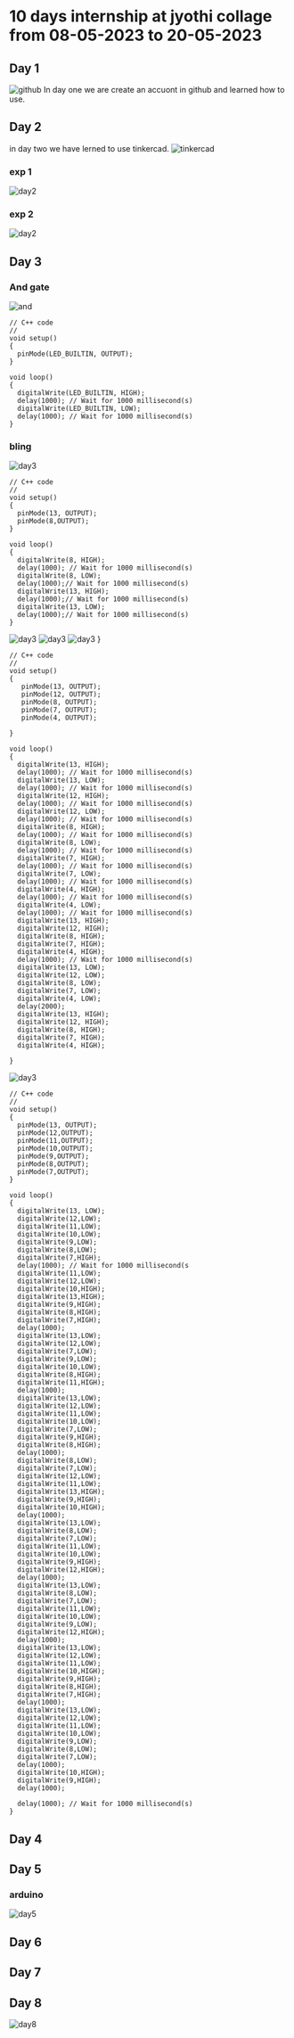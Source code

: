 # 10 days internship at jyothi collage from 08-05-2023 to 20-05-2023
## Day 1
![github](https://github.com/jineeshms/jineesh)
In day one we are create an accuont in github and learned how  to use.
## Day 2
in day two we have lerned  to use tinkercad.
![tinkercad](https://www.tinkercad.com/dashboard)
### exp 1
![day2](https://github.com/jineeshms/jineesh/blob/main/day2.png)
### exp 2
![day2](https://github.com/jineeshms/jineesh/blob/main/led.png)
## Day 3
### And gate
![and](https://github.com/jineeshms/jineesh/blob/main/and.png)
```
// C++ code
//
void setup()
{
  pinMode(LED_BUILTIN, OUTPUT);
}

void loop()
{
  digitalWrite(LED_BUILTIN, HIGH);
  delay(1000); // Wait for 1000 millisecond(s)
  digitalWrite(LED_BUILTIN, LOW);
  delay(1000); // Wait for 1000 millisecond(s)
}
```
### bling
![day3](https://github.com/jineeshms/jineesh/blob/main/bling.png)
```
// C++ code
//
void setup()
{
  pinMode(13, OUTPUT);
  pinMode(8,OUTPUT);
}

void loop()
{
  digitalWrite(8, HIGH);
  delay(1000); // Wait for 1000 millisecond(s)
  digitalWrite(8, LOW);
  delay(1000);// Wait for 1000 millisecond(s)
  digitalWrite(13, HIGH);
  delay(1000);// Wait for 1000 millisecond(s)
  digitalWrite(13, LOW);
  delay(1000);// Wait for 1000 millisecond(s)
}
```
![day3](https://github.com/jineeshms/jineesh/blob/main/and2.png)
![day3](https://github.com/jineeshms/jineesh/blob/main/and3.png)
![day3](https://github.com/jineeshms/jineesh/blob/main/day3.png)
}
```
// C++ code
//
void setup()
{
   pinMode(13, OUTPUT);
   pinMode(12, OUTPUT);
   pinMode(8, OUTPUT);
   pinMode(7, OUTPUT);
   pinMode(4, OUTPUT);

}

void loop()
{
  digitalWrite(13, HIGH);
  delay(1000); // Wait for 1000 millisecond(s)
  digitalWrite(13, LOW);
  delay(1000); // Wait for 1000 millisecond(s)
  digitalWrite(12, HIGH);
  delay(1000); // Wait for 1000 millisecond(s)
  digitalWrite(12, LOW);
  delay(1000); // Wait for 1000 millisecond(s)
  digitalWrite(8, HIGH);
  delay(1000); // Wait for 1000 millisecond(s)
  digitalWrite(8, LOW);
  delay(1000); // Wait for 1000 millisecond(s)
  digitalWrite(7, HIGH);
  delay(1000); // Wait for 1000 millisecond(s)
  digitalWrite(7, LOW);
  delay(1000); // Wait for 1000 millisecond(s)
  digitalWrite(4, HIGH);
  delay(1000); // Wait for 1000 millisecond(s)
  digitalWrite(4, LOW);
  delay(1000); // Wait for 1000 millisecond(s)
  digitalWrite(13, HIGH);
  digitalWrite(12, HIGH);
  digitalWrite(8, HIGH);
  digitalWrite(7, HIGH);
  digitalWrite(4, HIGH);
  delay(1000); // Wait for 1000 millisecond(s)
  digitalWrite(13, LOW);
  digitalWrite(12, LOW);
  digitalWrite(8, LOW);
  digitalWrite(7, LOW);
  digitalWrite(4, LOW);
  delay(2000);
  digitalWrite(13, HIGH);
  digitalWrite(12, HIGH);
  digitalWrite(8, HIGH);
  digitalWrite(7, HIGH);
  digitalWrite(4, HIGH);
  
}
```
![day3](https://github.com/jineeshms/jineesh/blob/main/7seg.png)
```
// C++ code
//
void setup()
{
  pinMode(13, OUTPUT);
  pinMode(12,OUTPUT);
  pinMode(11,OUTPUT);
  pinMode(10,OUTPUT);
  pinMode(9,OUTPUT);
  pinMode(8,OUTPUT);
  pinMode(7,OUTPUT);
}

void loop()
{
  digitalWrite(13, LOW);
  digitalWrite(12,LOW);
  digitalWrite(11,LOW);
  digitalWrite(10,LOW);
  digitalWrite(9,LOW);
  digitalWrite(8,LOW);
  digitalWrite(7,HIGH);
  delay(1000); // Wait for 1000 millisecond(s
  digitalWrite(11,LOW);
  digitalWrite(12,LOW);
  digitalWrite(10,HIGH);
  digitalWrite(13,HIGH);
  digitalWrite(9,HIGH);
  digitalWrite(8,HIGH);
  digitalWrite(7,HIGH);
  delay(1000);
  digitalWrite(13,LOW);
  digitalWrite(12,LOW);
  digitalWrite(7,LOW);
  digitalWrite(9,LOW);
  digitalWrite(10,LOW);
  digitalWrite(8,HIGH);
  digitalWrite(11,HIGH);
  delay(1000);
  digitalWrite(13,LOW);
  digitalWrite(12,LOW);
  digitalWrite(11,LOW);
  digitalWrite(10,LOW);
  digitalWrite(7,LOW);
  digitalWrite(9,HIGH);
  digitalWrite(8,HIGH);
  delay(1000);
  digitalWrite(8,LOW);
  digitalWrite(7,LOW);
  digitalWrite(12,LOW);
  digitalWrite(11,LOW);
  digitalWrite(13,HIGH);
  digitalWrite(9,HIGH);
  digitalWrite(10,HIGH);
  delay(1000);
  digitalWrite(13,LOW);
  digitalWrite(8,LOW);
  digitalWrite(7,LOW);
  digitalWrite(11,LOW);
  digitalWrite(10,LOW);
  digitalWrite(9,HIGH);
  digitalWrite(12,HIGH);
  delay(1000);
  digitalWrite(13,LOW);
  digitalWrite(8,LOW);
  digitalWrite(7,LOW);
  digitalWrite(11,LOW);
  digitalWrite(10,LOW);
  digitalWrite(9,LOW);
  digitalWrite(12,HIGH);
  delay(1000);
  digitalWrite(13,LOW);
  digitalWrite(12,LOW);
  digitalWrite(11,LOW);
  digitalWrite(10,HIGH);
  digitalWrite(9,HIGH);
  digitalWrite(8,HIGH);
  digitalWrite(7,HIGH);
  delay(1000);
  digitalWrite(13,LOW);
  digitalWrite(12,LOW);
  digitalWrite(11,LOW);
  digitalWrite(10,LOW);
  digitalWrite(9,LOW);
  digitalWrite(8,LOW);
  digitalWrite(7,LOW);
  delay(1000);
  digitalWrite(10,HIGH);
  digitalWrite(9,HIGH);
  delay(1000);
  
  delay(1000); // Wait for 1000 millisecond(s)
}
```
 
## Day 4

## Day 5
### arduino
![day5](https://github.com/jineeshms/jineesh/blob/main/day5.png)
## Day 6
## Day 7
## Day 8
![day8](https://github.com/jineeshms/jineesh/blob/main/7seg.png)

